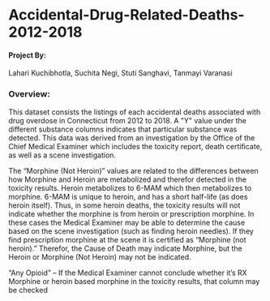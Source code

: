 # Accidental-Drug-Related-Deaths-2012-2018

#### Project By: 

Lahari Kuchibhotla, Suchita Negi, Stuti Sanghavi, Tanmayi Varanasi

### Overview:

This dataset consists the listings of each accidental deaths associated with drug overdose in Connecticut from 2012 to 2018. A "Y" value under the different substance columns indicates that particular substance was detected. This data was derived from an investigation by the Office of the Chief Medical Examiner which includes the toxicity report, death certificate, as well as a scene investigation.

The “Morphine (Not Heroin)” values are related to the differences between how Morphine and Heroin are metabolized and therefor detected in the toxicity results. Heroin metabolizes to 6-MAM which then metabolizes to morphine. 6-MAM is unique to heroin, and has a short half-life (as does heroin itself). Thus, in some heroin deaths, the toxicity results will not indicate whether the morphine is from heroin or prescription morphine. In these cases the Medical Examiner may be able to determine the cause based on the scene investigation (such as finding heroin needles). If they find prescription morphine at the scene it is certified as “Morphine (not heroin).” Therefor, the Cause of Death may indicate Morphine, but the Heroin or Morphine (Not Heroin) may not be indicated.

“Any Opioid” – If the Medical Examiner cannot conclude whether it’s RX Morphine or heroin based morphine in the toxicity results, that column may be checked
